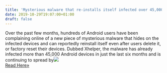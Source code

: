 ```yaml
---
title: 'Mysterious malware that re-installs itself infected over 45,000 Android Phones'
date: 2019-10-29T19:07:00+01:00
draft: false
---
```


Over the past few months, hundreds of Android users have been complaining online of a new piece of mysterious malware that hides on the infected devices and can reportedly reinstall itself even after users delete it, or factory reset their devices. Dubbed Xhelper, the malware has already infected more than 45,000 Android devices in just the last six months and is continuing to spread by![](http://feeds.feedburner.com/~r/TheHackersNews/~4/GsrVFYlHTlM)  
[Read Here»](https://thehackernews.com/2019/10/remove-xhelper-android-malware.html)